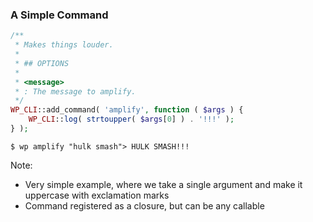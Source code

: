 ### A Simple Command

```php
/**
 * Makes things louder.
 *
 * ## OPTIONS
 *
 * <message>
 * : The message to amplify.
 */
WP_CLI::add_command( 'amplify', function ( $args ) {
    WP_CLI::log( strtoupper( $args[0] ) . '!!!' );
} );
```

<pre class="hljs lang-sh fragment"><code class="lang-sh">$ wp amplify "hulk smash"</code><code class="fragment">> HULK SMASH!!!</code></pre>

Note:

* Very simple example, where we take a single argument and make it uppercase with exclamation marks
* Command registered as a closure, but can be any callable

